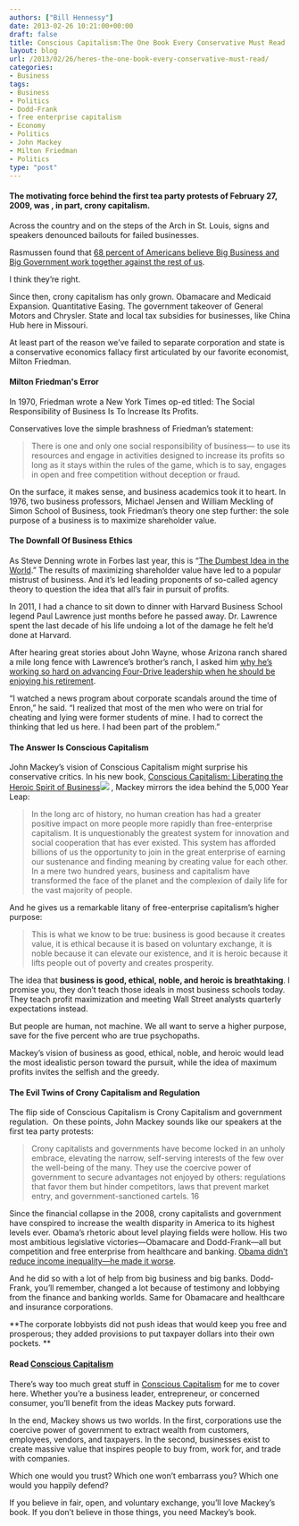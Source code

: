 ```yaml
---
authors: ["Bill Hennessy"]
date: 2013-02-26 10:21:00+00:00
draft: false
title: Conscious Capitalism:The One Book Every Conservative Must Read
layout: blog
url: /2013/02/26/heres-the-one-book-every-conservative-must-read/
categories:
- Business
tags:
- Business
- Politics
- Dodd-Frank
- free enterprise capitalism
- Economy
- Politics
- John Mackey
- Milton Friedman
- Politics
type: "post"
---
```


#### The motivating force behind the first tea party protests of February 27, 2009, was , in part, crony capitalism.


Across the country and on the steps of the Arch in St. Louis, signs and speakers denounced bailouts for failed businesses.

Rasmussen found that [68 percent of Americans believe Big Business and Big Government work together against the rest of us](https://www.rasmussenreports.com/public_content/politics/general_politics/february_2011/68_believe_government_and_big_business_work_together_against_the_rest_of_us).

I think they’re right.

Since then, crony capitalism has only grown. Obamacare and Medicaid Expansion. Quantitative Easing. The government takeover of General Motors and Chrysler. State and local tax subsidies for businesses, like China Hub here in Missouri.

At least part of the reason we’ve failed to separate corporation and state is a conservative economics fallacy first articulated by our favorite economist, Milton Friedman.


#### Milton Friedman's Error


In 1970, Friedman wrote a New York Times op-ed titled: The Social Responsibility of Business Is To Increase Its Profits.

Conservatives love the simple brashness of Friedman’s statement:


> There is one and only one social responsibility of business— to use its resources and engage in activities designed to increase its profits so long as it stays within the rules of the game, which is to say, engages in open and free competition without deception or fraud.


On the surface, it makes sense, and business academics took it to heart. In 1976, two business professors, Michael Jensen and William Meckling of Simon School of Business, took Friedman’s theory one step further: the sole purpose of a business is to maximize shareholder value.


#### The Downfall Of Business Ethics


As Steve Denning wrote in Forbes last year, this is “[The Dumbest Idea in the World](https://www.forbes.com/sites/stevedenning/2011/11/28/maximizing-shareholder-value-the-dumbest-idea-in-the-world/).” The results of maximizing shareholder value have led to a popular mistrust of business. And it’s led leading proponents of so-called agency theory to question the idea that all’s fair in pursuit of profits.

In 2011, I had a chance to sit down to dinner with Harvard Business School legend Paul Lawrence just months before he passed away. Dr. Lawrence spent the last decade of his life undoing a lot of the damage he felt he’d done at Harvard.

After hearing great stories about John Wayne, whose Arizona ranch shared a mile long fence with Lawrence’s brother’s ranch, I asked him [why he’s working so hard on advancing Four-Drive leadership when he should be enjoying his retirement](https://hbswk.hbs.edu/item/2543.html).

“I watched a news program about corporate scandals around the time of Enron,” he said. “I realized that most of the men who were on trial for cheating and lying were former students of mine. I had to correct the thinking that led us here. I had been part of the problem.”


#### The Answer Is Conscious Capitalism


John Mackey’s vision of Conscious Capitalism might surprise his conservative critics. In his new book, [Conscious Capitalism: Liberating the Heroic Spirit of Business](https://www.amazon.com/gp/product/1422144208/ref=as_li_ss_tl?ie=UTF8&camp=1789&creative=390957&creativeASIN=1422144208&linkCode=as2&tag=hennesssview-20)![](https://www.assoc-amazon.com/e/ir?t=hennesssview-20&l=as2&o=1&a=1422144208)
, Mackey mirrors the idea behind the 5,000 Year Leap:


> In the long arc of history, no human creation has had a greater positive impact on more people more rapidly than free-enterprise capitalism. It is unquestionably the greatest system for innovation and social cooperation that has ever existed. This system has afforded billions of us the opportunity to join in the great enterprise of earning our sustenance and finding meaning by creating value for each other. In a mere two hundred years, business and capitalism have transformed the face of the planet and the complexion of daily life for the vast majority of people.


And he gives us a remarkable litany of free-enterprise capitalism’s higher purpose:


> This is what we know to be true: business is good because it creates value, it is ethical because it is based on voluntary exchange, it is noble because it can elevate our existence, and it is heroic because it lifts people out of poverty and creates prosperity.


The idea that **business is good, ethical, noble, and heroic is breathtaking**. I promise you, they don’t teach those ideals in most business schools today. They teach profit maximization and meeting Wall Street analysts quarterly expectations instead.

But people are human, not machine. We all want to serve a higher purpose, save for the five percent who are true psychopaths.

Mackey’s vision of business as good, ethical, noble, and heroic would lead the most idealistic person toward the pursuit, while the idea of maximum profits invites the selfish and the greedy.


#### The Evil Twins of Crony Capitalism and Regulation


The flip side of Conscious Capitalism is Crony Capitalism and government regulation.  On these points, John Mackey sounds like our speakers at the first tea party protests:


> Crony capitalists and governments have become locked in an unholy embrace, elevating the narrow, self-serving interests of the few over the well-being of the many. They use the coercive power of government to secure advantages not enjoyed by others: regulations that favor them but hinder competitors, laws that prevent market entry, and government-sanctioned cartels. 16


Since the financial collapse in the 2008, crony capitalists and government have conspired to increase the wealth disparity in America to its highest levels ever. Obama’s rhetoric about level playing fields were hollow. His two most ambitious legislative victories—Obamacare and Dodd-Frank—all but competition and free enterprise from healthcare and banking. [Obama didn’t reduce income inequality—he made it worse](https://www.forbes.com/sites/frederickallen/2012/10/02/how-income-inequality-is-damaging-the-u-s/).

And he did so with a lot of help from big business and big banks. Dodd-Frank, you’ll remember, changed a lot because of testimony and lobbying from the finance and banking worlds. Same for Obamacare and healthcare and insurance corporations.

**The corporate lobbyists did not push ideas that would keep you free and prosperous; they added provisions to put taxpayer dollars into their own pockets. **




#### Read [Conscious Capitalism](https://www.amazon.com/gp/product/1422144208/ref=as_li_ss_tl?ie=UTF8&camp=1789&creative=390957&creativeASIN=1422144208&linkCode=as2&tag=hennesssview-20)


There’s way too much great stuff in [Conscious Capitalism](https://www.amazon.com/gp/product/1422144208/ref=as_li_ss_tl?ie=UTF8&camp=1789&creative=390957&creativeASIN=1422144208&linkCode=as2&tag=hennesssview-20) for me to cover here. Whether you’re a business leader, entrepreneur, or concerned consumer, you’ll benefit from the ideas Mackey puts forward.

In the end, Mackey shows us two worlds. In the first, corporations use the coercive power of government to extract wealth from customers, employees, vendors, and taxpayers. In the second, businesses exist to create massive value that inspires people to buy from, work for, and trade with companies.

Which one would you trust? Which one won’t embarrass you? Which one would you happily defend?

If you believe in fair, open, and voluntary exchange, you’ll love Mackey’s book. If you don’t believe in those things, you need Mackey’s book.
